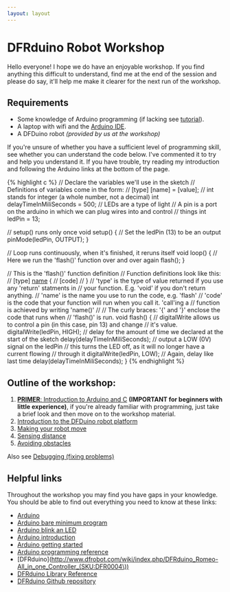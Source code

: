 ```yaml
---
layout: layout
---
```

# DFRduino Robot Workshop

Hello everyone! I hope we do have an enjoyable workshop. If you find anything
this difficult to understand, find me at the end of the session and please do
say, it'll help me make it clearer for the next run of the workshop.

## Requirements
* Some knowledge of Arduino programming (if lacking see [tutorial](intro.html)).
* A laptop with wifi and the [Arduino IDE](http://arduino.cc/en/Main/Software).
* A DFDuino robot *(provided by us at the workshop)*

If you're unsure of whether you have a sufficient level of programming skill,
see whether you can understand the code below. I've commented it to try and help
you understand it. If you have trouble, try reading my introduction and
following the Arduino links at the bottom of the page. 

{% highlight c %}
// Declare the variables we'll use in the sketch
// Definitions of variables come in the form:
// [type] [name] = [value];
// int stands for integer (a whole number, not a decimal)
int delayTimeInMiliSeconds = 500;
// LEDs are a type of light
// A pin is a port on the arduino in which we can plug wires into and control
// things
int ledPin = 13;

// setup() runs only once
void setup() {
    // Set the ledPin (13) to be an output
    pinMode(ledPin, OUTPUT);
}

// Loop runs continuously, when it's finished, it reruns itself
void loop() {
    // Here we run the 'flash()' function over and over again
    flash();
}

// This is the 'flash()' function definition
// Function definitions look like this:
// [type] [name]() {
//      [code]
// }
// 'type' is the type of value returned if you use any 'return' statments in
// your function. E.g. 'void' if you don't return anything.
// 'name' is the name you use to run the code, e.g. 'flash'
// 'code' is the code that your function will run when you call it. 'call'ing a
// function is achieved by writing 'name()'
//
// The curly braces: '{' and '}' enclose the code that runs when
// 'flash()' is run.
void flash() {
    // digitalWrite allows us to control a pin (in this case, pin 13) and change
    // it's value.
    digitalWrite(ledPin, HIGH);
    // delay for the amount of time we declared at the start of the sketch
    delay(delayTimeInMiliSeconds);
    // output a LOW (0V) signal on the ledPin
    // this turns the LED off, as it will no longer have a current flowing
    // through it
    digitalWrite(ledPin, LOW);
    // Again, delay like last time
    delay(delayTimeInMiliSeconds);
}
{% endhighlight %}

## Outline of the workshop:
1. [**PRIMER**: Introduction to Arduino and C](intro.html) **(IMPORTANT for beginners with little experience)**, if you're already familiar with programming, just
   take a brief look and then move on to the workshop material.
2. [Introduction to the DFDuino robot platform](intro-dfduino.html)
3. [Making your robot move](moving.html)
4. [Sensing distance](sensing.html)
5. [Avoiding obstacles](avoiding.html)

Also see [Debugging (fixing problems)](debugging.html)

## Helpful links
Throughout the workshop you may find you have gaps in your knowledge. You should
be able to find out everything you need to know at these links:

* [Arduino](http://www.arduino.cc/)
* [Arduino bare minimum program](http://arduino.cc/en/Tutorial/BareMinimum)
* [Arduino blink an LED](http://arduino.cc/en/Tutorial/Blink)
* [Arduino introduction](http://arduino.cc/en/Guide/Introduction) 
* [Arduino getting started](http://arduino.cc/en/Guide/HomePage)
* [Arduino programming reference](http://arduino.cc/en/Reference/HomePage)
* [DFRduino](http://www.dfrobot.com/wiki/index.php/DFRduino_Romeo-All_in_one_Controller_(SKU:DFR0004\))
* [DFRduino Library Reference](doc/classDFRduino.html)
* [DFRduino Github repository](http://github.com/willprice/DFRduino)
